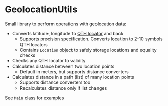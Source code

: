 # GeolocationUtils
Small library to perform operations with geolocation data:
+ Converts latitude, longitude to [QTH locator](https://en.wikipedia.org/wiki/Maidenhead_Locator_System) and back
    + Supports precision specification. Converts location to 2-10 symbols QTH locators
    + Contains `Location` object to safely storage locations and equality checks
+ Checks any QTH locator to validity
+ Calculates distance between two location points
    + Default in meters, but supports distance converters
+ Calculates distance in a path (list) of many location points
    + Supports distance converters too
    + Recalculates distance only if list changes
    
See `Main` class for examples